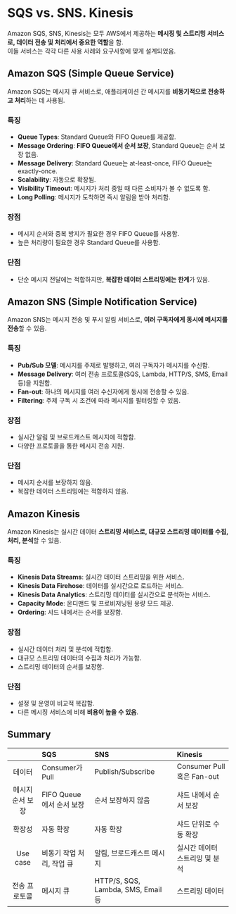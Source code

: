 # SQS vs. SNS. Kinesis

Amazon SQS, SNS, Kinesis는 모두 AWS에서 제공하는 **메시징 및 스트리밍 서비스로, 데이터 전송 및 처리에서 중요한 역할**을 함.  
이들 서비스는 각각 다른 사용 사례와 요구사항에 맞게 설계되었음.

## Amazon SQS (Simple Queue Service)

Amazon SQS는 메시지 큐 서비스로, 애플리케이션 간 메시지를 **비동기적으로 전송하고 처리**하는 데 사용됨.

### 특징

* **Queue Types**: Standard Queue와 FIFO Queue를 제공함.  
* **Message Ordering**: **FIFO Queue에서 순서 보장**, Standard Queue는 순서 보장 없음.
* **Message Delivery**: Standard Queue는 at-least-once, FIFO Queue는 exactly-once.
* **Scalability**: 자동으로 확장됨.
* **Visibility Timeout**: 메시지가 처리 중일 때 다른 소비자가 볼 수 없도록 함.
* **Long Polling**: 메시지가 도착하면 즉시 알림을 받아 처리함.

### 장점

* 메시지 순서와 중복 방지가 필요한 경우 FIFO Queue를 사용함.
* 높은 처리량이 필요한 경우 Standard Queue를 사용함.

### 단점

* 단순 메시지 전달에는 적합하지만, **복잡한 데이터 스트리밍에는 한계**가 있음.

## Amazon SNS (Simple Notification Service)
Amazon SNS는 메시지 전송 및 푸시 알림 서비스로, **여러 구독자에게 동시에 메시지를 전송**할 수 있음.

### 특징

* **Pub/Sub 모델**: 메시지를 주제로 발행하고, 여러 구독자가 메시지를 수신함.
* **Message Delivery**: 여러 전송 프로토콜(SQS, Lambda, HTTP/S, SMS, Email 등)을 지원함.
* **Fan-out**: 하나의 메시지를 여러 수신자에게 동시에 전송할 수 있음.
* **Filtering**: 주제 구독 시 조건에 따라 메시지를 필터링할 수 있음.

### 장점

* 실시간 알림 및 브로드캐스트 메시지에 적합함.
* 다양한 프로토콜을 통한 메시지 전송 지원.

### 단점

* 메시지 순서를 보장하지 않음.
* 복잡한 데이터 스트리밍에는 적합하지 않음.

## Amazon Kinesis

Amazon Kinesis는 실시간 데이터 **스트리밍 서비스로, 대규모 스트리밍 데이터를 수집, 처리, 분석**할 수 있음.

### 특징

* **Kinesis Data Streams**: 실시간 데이터 스트리밍을 위한 서비스.
* **Kinesis Data Firehose**: 데이터를 실시간으로 로드하는 서비스.
* **Kinesis Data Analytics**: 스트리밍 데이터를 실시간으로 분석하는 서비스.
* **Capacity Mode**: 온디맨드 및 프로비저닝된 용량 모드 제공.
* **Ordering**: 샤드 내에서는 순서를 보장함.

### 장점

* 실시간 데이터 처리 및 분석에 적합함.
* 대규모 스트리밍 데이터의 수집과 처리가 가능함.
* 스트리밍 데이터의 순서를 보장함.

### 단점

* 설정 및 운영이 비교적 복잡함.
* 다른 메시징 서비스에 비해 **비용이 높을 수 있음**.

## Summary

||SQS|SNS|Kinesis|  
|:---:|:---|:---|:---|
|데이터|Consumer가 Pull|Publish/Subscribe|Consumer Pull 혹은 Fan-out|
|메시지 순서 보장|FIFO Queue에서 순서 보장|순서 보장하지 않음|샤드 내에서 순서 보장|  
|확장성|자동 확장|자동 확장|샤드 단위로 수동 확장|  
|Use case|비동기 작업 처리, 작업 큐|알림, 브로드캐스트 메시지|실시간 데이터 스트리밍 및 분석|  
|전송 프로토콜|메시지 큐|HTTP/S, SQS, Lambda, SMS, Email 등|스트리밍 데이터|
